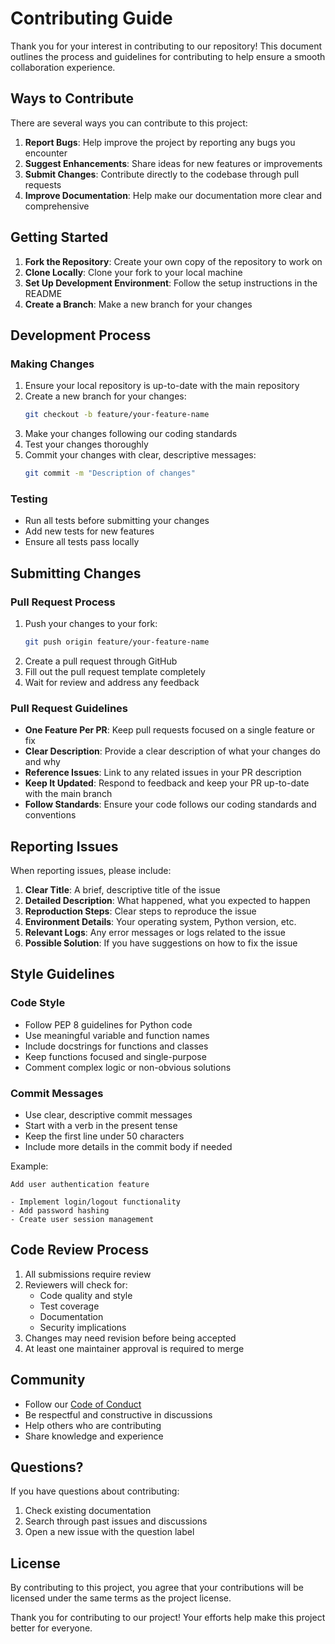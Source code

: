 # Contributing Guide

Thank you for your interest in contributing to our repository! This document outlines the process and guidelines for contributing to help ensure a smooth collaboration experience.

## Ways to Contribute

There are several ways you can contribute to this project:

1. **Report Bugs**: Help improve the project by reporting any bugs you encounter
2. **Suggest Enhancements**: Share ideas for new features or improvements
3. **Submit Changes**: Contribute directly to the codebase through pull requests
4. **Improve Documentation**: Help make our documentation more clear and comprehensive

## Getting Started

1. **Fork the Repository**: Create your own copy of the repository to work on
2. **Clone Locally**: Clone your fork to your local machine
3. **Set Up Development Environment**: Follow the setup instructions in the README
4. **Create a Branch**: Make a new branch for your changes

## Development Process

### Making Changes

1. Ensure your local repository is up-to-date with the main repository
2. Create a new branch for your changes:
   ```bash
   git checkout -b feature/your-feature-name
   ```
3. Make your changes following our coding standards
4. Test your changes thoroughly
5. Commit your changes with clear, descriptive messages:
   ```bash
   git commit -m "Description of changes"
   ```

### Testing

- Run all tests before submitting your changes
- Add new tests for new features
- Ensure all tests pass locally

## Submitting Changes

### Pull Request Process

1. Push your changes to your fork:
   ```bash
   git push origin feature/your-feature-name
   ```
2. Create a pull request through GitHub
3. Fill out the pull request template completely
4. Wait for review and address any feedback

### Pull Request Guidelines

- **One Feature Per PR**: Keep pull requests focused on a single feature or fix
- **Clear Description**: Provide a clear description of what your changes do and why
- **Reference Issues**: Link to any related issues in your PR description
- **Keep It Updated**: Respond to feedback and keep your PR up-to-date with the main branch
- **Follow Standards**: Ensure your code follows our coding standards and conventions

## Reporting Issues

When reporting issues, please include:

1. **Clear Title**: A brief, descriptive title of the issue
2. **Detailed Description**: What happened, what you expected to happen
3. **Reproduction Steps**: Clear steps to reproduce the issue
4. **Environment Details**: Your operating system, Python version, etc.
5. **Relevant Logs**: Any error messages or logs related to the issue
6. **Possible Solution**: If you have suggestions on how to fix the issue

## Style Guidelines

### Code Style

- Follow PEP 8 guidelines for Python code
- Use meaningful variable and function names
- Include docstrings for functions and classes
- Keep functions focused and single-purpose
- Comment complex logic or non-obvious solutions

### Commit Messages

- Use clear, descriptive commit messages
- Start with a verb in the present tense
- Keep the first line under 50 characters
- Include more details in the commit body if needed

Example:
```
Add user authentication feature

- Implement login/logout functionality
- Add password hashing
- Create user session management
```

## Code Review Process

1. All submissions require review
2. Reviewers will check for:
   - Code quality and style
   - Test coverage
   - Documentation
   - Security implications
3. Changes may need revision before being accepted
4. At least one maintainer approval is required to merge

## Community

- Follow our [Code of Conduct](code-of-conduct.md)
- Be respectful and constructive in discussions
- Help others who are contributing
- Share knowledge and experience

## Questions?

If you have questions about contributing:
1. Check existing documentation
2. Search through past issues and discussions
3. Open a new issue with the question label

## License

By contributing to this project, you agree that your contributions will be licensed under the same terms as the project license.

Thank you for contributing to our project! Your efforts help make this project better for everyone.